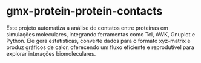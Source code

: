 # gmx-protein-protein-contacts
Este projeto automatiza a análise de contatos entre proteínas em simulações moleculares, integrando ferramentas como Tcl, AWK, Gnuplot e Python. Ele gera estatísticas, converte dados para o formato xyz-matrix e produz gráficos de calor, oferecendo um fluxo eficiente e reprodutível para explorar interações biomoleculares.
